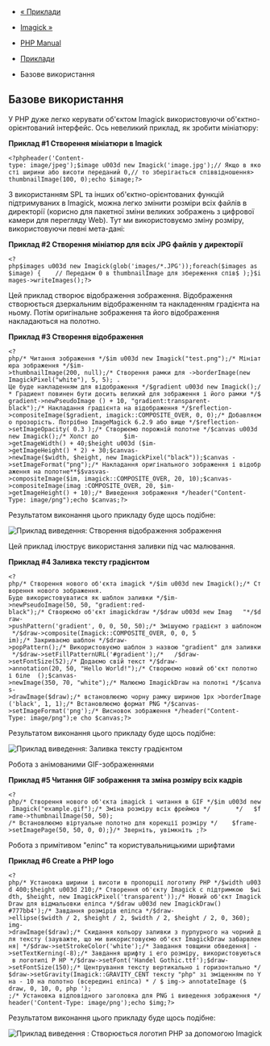 - [« Приклади](imagick.examples.md)
- [Imagick »](class.imagick.md)

- [PHP Manual](index.md)
- [Приклади](imagick.examples.md)
- Базове використання

## Базове використання

У PHP дуже легко керувати об'єктом Imagick використовуючи
об'єктно-орієнтований інтерфейс. Ось невеликий приклад, як зробити
мініатюру:

**Приклад #1 Створення мініатюри в Imagick**

`<?phpheader('Content-type: image/jpeg');$image u003d new Imagick('image.jpg');// Якщо в якості ширини або висоти переданий 0,// то зберігається співвідношення> thumbnailImage(100, 0);echo $image;?> `

З використанням SPL та інших об'єктно-орієнтованих функцій
підтримуваних в Imagick, можна легко змінити розміри всіх файлів
в директорії (корисно для пакетної зміни великих зображень з
цифрової камери для перегляду Web). Тут ми використовуємо зміну
розміру, використовуючи певні мета-дані:

**Приклад #2 Створення мініатюр для всіх JPG файлів у директорії**

` <?php$images u003d new Imagick(glob('images/*.JPG'));foreach($images as $image) {    // Передаєм 0 в thumbnailImage для збереження спів$ );}$images->writeImages();?> `

Цей приклад створює відображення зображення. Відображення створюється
дзеркальним відображенням та накладенням градієнта на ньому. Потім
оригінальне зображення та його відображення накладаються на полотно.

**Приклад #3 Створення відображення**

` <?php/* Читання зображення */$im u003d new Imagick("test.png");/* Мініатюра зображення */$im->thumbnailImage(200, null);/* Створення рамки для ->borderImage(new ImagickPixel("white"), 5, 5); . Це буде накладенням для відображення */$gradient u003d new Imagick();/* Градиент повинен бути досить великий для зображення і його рамки */$gradient->newPseudoImage () + 10, "gradient:transparent-black");/* Накладання градієнта на відображення */$reflection->compositeImage($gradient, imagick::COMPOSITE_OVER, 0, 0);/* Добавляємо прозорість. Потрібно ImageMagick 6.2.9 або вище */$reflection->setImageOpacity( 0.3 );/* Створюємо порожній полотне */$canvas u003d new Imagick();/* Холст до       $im->getImageWidth() + 40;$height u003d ($im->getImageHeight() * 2) + 30;$canvas->newImage($width, $height, new ImagickPixel("black"));$canvas ->setImageFormat("png");/* Накладання оригінального зображення і відображення на полотне**$$vasvas->compositeImage($im, imagick::COMPOSITE_OVER, 20, 10);$canvas->compositeImage(imag :COMPOSITE_OVER, 20, $im->getImageHeight() + 10);/* Виведення зображення */header("Content-Type: image/png");echo $canvas;?> `

Результатом виконання цього прикладу буде щось подібне:

![Приклад виведення: Створення відображення
зображення](images/c0d23d2d6769e53e24a1b3136c064577-hello_world_reflection.png)

Цей приклад ілюструє використання заливки під час малювання.

**Приклад #4 Заливка тексту градієнтом**

` <?php/* Створення нового об'єкта imagick */$im u003d new Imagick();/* Створення нового зображення. Буде використовуватися як шаблон заливки */$im->newPseudoImage(50, 50, "gradient:red-black");/* Створюємо об'єкт imagickdraw */$draw u003d неw Imag   "*/$draw->pushPattern('gradient', 0, 0, 50, 50);/* Змішуємо градієнт з шаблоном */$draw->composite(Imagick::COMPOSITE_OVER, 0, 0, 5 im);/* Закриваємо шаблон */$draw->popPattern();/* Використовуємо шаблон з назвою "gradient" для заливки */$draw->setFillPatternURL('#gradient');/*   /$draw->setFontSize(52);/* Додаємо свій текст */$draw->annotation(20, 50, "Hello World!");/* Створюємо новий об'єкт полотно і біле  ();$canvas->newImage(350, 70, "white");/* Малюємо ImagickDraw на полотні */$canvas->drawImage($draw);/* встановлюємо чорну рамку шириною 1px >borderImage('black', 1, 1);/* Встановлюємо формат PNG */$canvas->setImageFormat('png');/* Висновок зображення */header("Content-Type: image/png");e cho $canvas;?> `

Результатом виконання цього прикладу буде щось подібне:

![Приклад виведення: Заливка тексту
градієнтом](images/c0d23d2d6769e53e24a1b3136c064577-hello_world.png)

Робота з анімованими GIF-зображеннями

**Приклад #5 Читання GIF зображення та зміна розміру всіх кадрів**

` <?php/* Створення нового об'єкта imagick і читання в GIF */$im u003d new Imagick("example.gif");/* Зміна розміру всіх фреймов */       */   $frame->thumbnailImage(50, 50); /* Встановлюємо віртуальне полотно для корекції розміру */    $frame->setImagePage(50, 50, 0, 0);}/* Зверніть, увімкніть ;?> `

Робота з примітивом "еліпс" та користувальницькими шрифтами

**Приклад #6 Create a PHP logo**

` <?php/* Установка ширини і висоти в пропорції логотипу PHP */$width u003d 400;$height u003d 210;/* Створення об'єкту Imagick с підтримкою  $width, $height, new ImagickPixel('transparent'));/* Новий об'єкт ImagickDraw для відмальовки еліпса */$draw u003d new ImagickDraw() #777bb4');/* Завдання розмірів еліпса */$draw->ellipse($width / 2, $height / 2, $width / 2, $height / 2, 0, 360); img->drawImage($draw);/* Скидання кольору заливки з пурпурного на чорний для тексту (зауважте, що ми використовуємо об'єкт ImagickDraw забарвлення| */$draw->setStrokeColor('white');/* Завдання товщини обведення| ->setTextKerning(-8);/* Завдання шрифту і его розміру, використовуються в логотипі P HP */$draw->setFont('Handel Gothic.ttf');$draw->setFontSize(150);/* Центрування тексту вертикально і горизонтально */$draw->setGravity(Imagick::GRAVITY_CENT тексту "php" зі зміщенням по Y на - 10 на полотно (всередині еліпса) * / $ img-> annotateImage ($ draw, 0, 10, 0, php '); ;/* Установка відповідного заголовка для PNG і виведення зображення */header('Content-Type: image/png');echo $img;?> `

Результатом виконання цього прикладу буде щось подібне:

![Приклад виведення : Створюється логотип PHP за допомогою
Imagick](images/c0d23d2d6769e53e24a1b3136c064577-php_logo.png)
